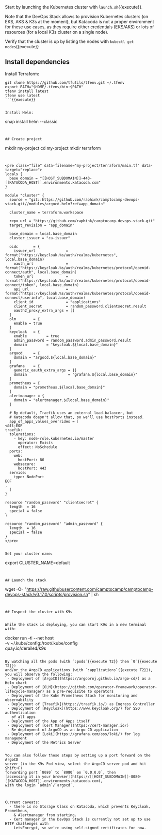Start by launching the Kubernetes cluster with `launch.sh`{{execute}}.

Note that the DevOps Stack allows to provision Kubernetes clusters (on EKS,
AKS & K3s at the moment), but Katacoda is not a proper environment for these
use cases, as they require either credentials (EKS/AKS) or lots of resources
(for a local K3s cluster on a single node).

Verify that the cluster is up by listing the nodes with `kubectl get nodes`{{execute}}


## Install dependencies


Install Terraform:


```
git clone https://github.com/tfutils/tfenv.git ~/.tfenv
export PATH="$HOME/.tfenv/bin:$PATH"
tfenv install latest
tfenv use latest
```{{execute}}


Install Helm:

```
snap install helm --classic
```{{execute}}


## Create project

```
mkdir my-project
cd my-project
mkdir terraform
```{{execute}}


<pre class="file" data-filename="my-project/terraform/main.tf" data-target="replace">
locals {
  base_domain = "[[HOST_SUBDOMAIN]]-443-[[KATACODA_HOST]].environments.katacoda.com"
}

module "cluster" {
  source = "git::https://github.com/raphink/camptocamp-devops-stack.git//modules/argocd-helm?ref=app_domain"

  cluster_name = terraform.workspace

  repo_url = "https://github.com/raphink/camptocamp-devops-stack.git"
  target_revision = "app_domain"

  base_domain = local.base_domain
  cluster_issuer = "ca-issuer"

  oidc       = {
    issuer_url              = format("https://keycloak.%s/auth/realms/kubernetes", local.base_domain)
    oauth_url               = format("https://keycloak.%s/auth/realms/kubernetes/protocol/openid-connect/auth", local.base_domain)
    token_url               = format("https://keycloak.%s/auth/realms/kubernetes/protocol/openid-connect/token", local.base_domain)
    api_url                 = format("https://keycloak.%s/auth/realms/kubernetes/protocol/openid-connect/userinfo", local.base_domain)
    client_id               = "applications"
    client_secret           = random_password.clientsecret.result
    oauth2_proxy_extra_args = []
  }
  olm        = {
    enable = true
  }
  keycloak   = {                                               
    enable         = true                                                           
    admin_password = random_password.admin_password.result                          
    domain         = "keycloak.${local.base_domain}"
  }
  argocd     = {
    domain = "argocd.${local.base_domain}"
  }
  grafana    = {
    generic_oauth_extra_args = {}
    domain                   = "grafana.${local.base_domain}"
  }
  prometheus = {
    domain = "prometheus.${local.base_domain}"
  }
  alertmanager = {
    domain = "alertmanager.${local.base_domain}"
  }

  # By default, Traefik uses an external load-balancer, but
  # Katacoda doesn't allow that, so we'll use hostPorts instead.
  app_of_apps_values_overrides = [
<&lt;EOF
traefik:
  tolerations:
    - key: node-role.kubernetes.io/master
      operator: Exists
      effect: NoSchedule
  ports:
    web:
      hostPort: 80
    websecure:
      hostPort: 443
  service:
    type: NodePort
EOF
,
  ]
}

resource "random_password" "clientsecret" {
  length  = 16
  special = false
}

resource "random_password" "admin_password" {
  length  = 16
  special = false
}
</pre>


Set your cluster name:

```
export CLUSTER_NAME=default
```{{execute}}


## Launch the stack

```
wget -O- "https://raw.githubusercontent.com/camptocamp/camptocamp-devops-stack/v0.17.0/scripts/provision.sh" | sh
```{{execute}}


## Inspect the cluster with K9s


While the stack is deploying, you can start K9s in a new terminal with:

```
docker run -ti --net host \
  -v ~/.kube/config:/root/.kube/config \
  quay.io/derailed/k9s
```{{execute T2}}

By watching all the pods (with `:pods`{{execute T2}} then `0`{{execute T2}})
and/or the ArgoCD applications (with `:applications`{{execute T2}}),
you will observe the following:
 - Deployment of [ArgoCD](https://argoproj.github.io/argo-cd/) as a Helm chart
 - Deployment of [OLM](https://github.com/operator-framework/operator-lifecycle-manager) as a pre-requisite to operators
 - Deployment of the Kube Prometheus Stack for monitoring and observability
 - Deployment of [Traefik](https://traefik.io/) as Ingress Controller
 - Deployment of [Keycloak](https://www.keycloak.org/) for SSO authentication
   of all apps
 - Deployment of the App of Apps itself
 - Deployment of [Cert Manager](https://cert-manager.io/)
 - Re-deployment of ArgoCD as an Argo CD application
 - Deployment of [Loki](https://grafana.com/oss/loki/) for log management
 - Deployment of the Metrics Server


You can also follow these steps by setting up a port forward on the ArgoCD
server (in the K9s Pod view, select the ArgoCD server pod and hit Shift+F)
forwarding port `8080` to `8080` on `0.0.0.0`, then
[accessing it in your browser](https://[[HOST_SUBDOMAIN]]-8080-[[KATACODA_HOST]].environments.katacoda.com),
with the login `admin`/`argocd`.



Current caveats:
  - there is no Storage Class on Katacoda, which prevents Keycloak, Prometheus,
    & Alertmanager from starting.
  - Cert manager in the DevOps Stack is currently not set up to use HTTP challenges with
    LetsEncrypt, so we're using self-signed certificates for now.
